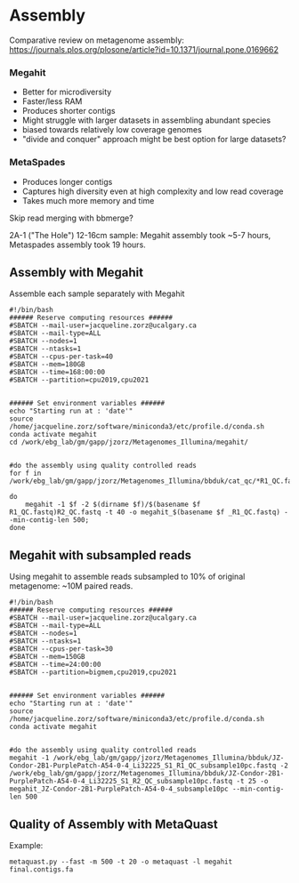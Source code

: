 # Assembly


Comparative review on metagenome assembly: https://journals.plos.org/plosone/article?id=10.1371/journal.pone.0169662

### Megahit 
- Better for microdiversity 
- Faster/less RAM
- Produces shorter contigs
- Might struggle with larger datasets in assembling abundant species
- biased towards relatively low coverage genomes
- "divide and conquer" approach might be best option for large datasets? 


### MetaSpades
- Produces longer contigs
- Captures high diversity even at high complexity and low read coverage
- Takes much more memory and time 


Skip read merging with bbmerge? 

2A-1 ("The Hole") 12-16cm sample: Megahit assembly took ~5-7 hours, Metaspades assembly took 19 hours. 

## Assembly with Megahit

Assemble each sample separately with Megahit 

```
#!/bin/bash
###### Reserve computing resources ######
#SBATCH --mail-user=jacqueline.zorz@ucalgary.ca
#SBATCH --mail-type=ALL
#SBATCH --nodes=1
#SBATCH --ntasks=1
#SBATCH --cpus-per-task=40
#SBATCH --mem=180GB
#SBATCH --time=168:00:00
#SBATCH --partition=cpu2019,cpu2021


###### Set environment variables ######
echo "Starting run at : 'date'"
source /home/jacqueline.zorz/software/miniconda3/etc/profile.d/conda.sh 
conda activate megahit
cd /work/ebg_lab/gm/gapp/jzorz/Metagenomes_Illumina/megahit/


#do the assembly using quality controlled reads
for f in /work/ebg_lab/gm/gapp/jzorz/Metagenomes_Illumina/bbduk/cat_qc/*R1_QC.fastq; 

do 	
	megahit -1 $f -2 $(dirname $f)/$(basename $f R1_QC.fastq)R2_QC.fastq -t 40 -o megahit_$(basename $f _R1_QC.fastq) --min-contig-len 500;
done
```

## Megahit with subsampled reads

Using megahit to assemble reads subsampled to 10% of original metagenome: ~10M paired reads. 

```
#!/bin/bash
###### Reserve computing resources ######
#SBATCH --mail-user=jacqueline.zorz@ucalgary.ca
#SBATCH --mail-type=ALL
#SBATCH --nodes=1
#SBATCH --ntasks=1
#SBATCH --cpus-per-task=30
#SBATCH --mem=150GB
#SBATCH --time=24:00:00
#SBATCH --partition=bigmem,cpu2019,cpu2021


###### Set environment variables ######
echo "Starting run at : 'date'"
source /home/jacqueline.zorz/software/miniconda3/etc/profile.d/conda.sh 
conda activate megahit


#do the assembly using quality controlled reads
megahit -1 /work/ebg_lab/gm/gapp/jzorz/Metagenomes_Illumina/bbduk/JZ-Condor-2B1-PurplePatch-A54-0-4_Li32225_S1_R1_QC_subsample10pc.fastq -2 /work/ebg_lab/gm/gapp/jzorz/Metagenomes_Illumina/bbduk/JZ-Condor-2B1-PurplePatch-A54-0-4_Li32225_S1_R2_QC_subsample10pc.fastq -t 25 -o megahit_JZ-Condor-2B1-PurplePatch-A54-0-4_subsample10pc --min-contig-len 500
```

## Quality of Assembly with MetaQuast

Example: 

```
metaquast.py --fast -m 500 -t 20 -o metaquast -l megahit final.contigs.fa
```


